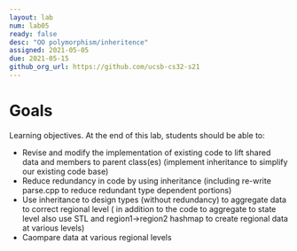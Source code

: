 ```yaml
---
layout: lab
num: lab05	
ready: false
desc: "OO polymorphism/inheritence"
assigned: 2021-05-05 
due: 2021-05-15
github_org_url: https://github.com/ucsb-cs32-s21
---
```


Goals
=====

Learning objectives. At the end of this lab, students should be able to:

-  Revise and modify the implementation of existing code to lift shared data and members to parent class(es) (implement inheritance to simplify our existing code base)
-  Reduce redundancy in code by using inheritance (including re-write parse.cpp to reduce redundant type dependent portions)
-  Use inheritance to design types (without redundancy) to aggregate data to correct regional level ( in addition to the code to aggregate to state level also use STL and region1->region2 hashmap to create regional data at various levels)
-  Caompare data at various regional levels
